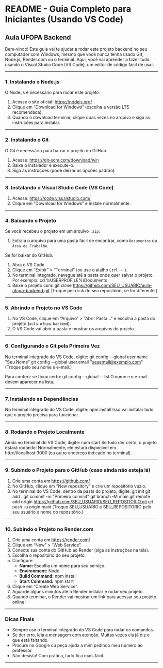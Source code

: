 # README - Guia Completo para Iniciantes (Usando VS Code)

## Aula UFOPA Backend

Bem-vindo! Este guia vai te ajudar a rodar este projeto backend no seu computador com Windows, mesmo que você nunca tenha usado Git, Node.js, Render.com ou o terminal. Aqui, você vai aprender a fazer tudo usando o Visual Studio Code (VS Code), um editor de código fácil de usar.

---

### 1. Instalando o Node.js

O Node.js é necessário para rodar este projeto.

1. Acesse o site oficial: https://nodejs.org/
2. Clique em “Download for Windows” (escolha a versão LTS recomendada).
3. Quando o download terminar, clique duas vezes no arquivo e siga as instruções para instalar.

---

### 2. Instalando o Git

O Git é necessário para baixar o projeto do GitHub.

1. Acesse: https://git-scm.com/download/win
2. Baixe o instalador e execute-o.
3. Siga as instruções (pode deixar as opções padrão).

---

### 3. Instalando o Visual Studio Code (VS Code)

1. Acesse: https://code.visualstudio.com/
2. Clique em “Download for Windows” e instale normalmente.

---

### 4. Baixando o Projeto

Se você recebeu o projeto em um arquivo `.zip`:
1. Extraia o arquivo para uma pasta fácil de encontrar, como `Documentos` ou `Área de Trabalho`.

Se for baixar do GitHub:
1. Abra o VS Code.
2. Clique em “Exibir” > “Terminal” (ou use o atalho `Ctrl + `).
3. No terminal integrado, navegue até a pasta onde quer salvar o projeto. Por exemplo:
   cd %USERPROFILE%\Documents
4. Baixe o projeto com:
   git clone https://github.com/SEU_USUARIO/aula-ufopa-backend.git
   (Troque pelo link do seu repositório, se for diferente.)

---

### 5. Abrindo o Projeto no VS Code

1. No VS Code, clique em “Arquivo” > “Abrir Pasta...” e escolha a pasta do projeto (`aula-ufopa-backend`).
2. O VS Code vai abrir a pasta e mostrar os arquivos do projeto.

---

### 6. Configurando o Git pela Primeira Vez

No terminal integrado do VS Code, digite:
   git config --global user.name "Seu Nome"
   git config --global user.email "seuemail@exemplo.com"
(Troque pelo seu nome e e-mail.)

Para conferir se ficou certo:
   git config --global --list
O nome e o e-mail devem aparecer na lista.

---

### 7. Instalando as Dependências

No terminal integrado do VS Code, digite:
   npm install
Isso vai instalar tudo que o projeto precisa para funcionar.

---

### 8. Rodando o Projeto Localmente

Ainda no terminal do VS Code, digite:
   npm start
Se tudo der certo, o projeto estará rodando! Normalmente, ele estará disponível em http://localhost:3000 (ou outro endereço indicado no terminal).

---

### 9. Subindo o Projeto para o GitHub (caso ainda não esteja lá)

1. Crie uma conta em https://github.com/
2. No GitHub, clique em “New repository” e crie um repositório vazio.
3. No terminal do VS Code, dentro da pasta do projeto, digite:
   git init
   git add .
   git commit -m "Primeiro commit"
   git branch -M main
   git remote add origin https://github.com/SEU_USUARIO/SEU_REPOSITORIO.git
   git push -u origin main
(Troque SEU_USUARIO e SEU_REPOSITORIO pelo seu usuário e nome do repositório.)

---

### 10. Subindo o Projeto no Render.com

1. Crie uma conta em https://render.com/
2. Clique em “New” > “Web Service”.
3. Conecte sua conta do GitHub ao Render (siga as instruções na tela).
4. Escolha o repositório do seu projeto.
5. Configure:
   - **Name:** Escolha um nome para seu serviço.
   - **Environment:** Node
   - **Build Command:** npm install
   - **Start Command:** npm start
6. Clique em “Create Web Service”.
7. Aguarde alguns minutos até o Render instalar e rodar seu projeto.
8. Quando terminar, o Render vai mostrar um link para acessar seu projeto online!

---

### Dicas Finais

- Sempre use o terminal integrado do VS Code para rodar os comandos.
- Se der erro, leia a mensagem com atenção. Muitas vezes ela já diz o que está faltando.
- Procure no Google ou peça ajuda a mim pedindo meu numero ao professor.
- Não desista! Com prática, tudo fica mais fácil.

---
